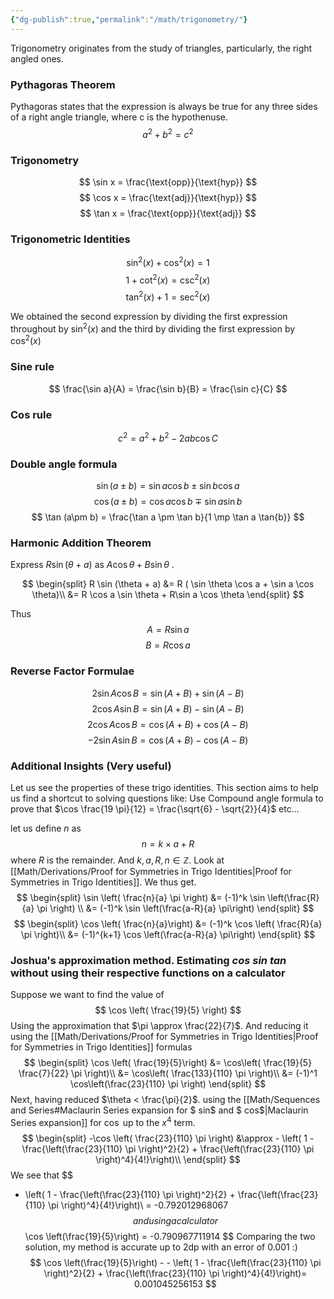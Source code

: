 ```yaml
---
{"dg-publish":true,"permalink":"/math/trigonometry/"}
---
```



Trigonometry originates from the study of triangles, particularly, the right angled ones.

### Pythagoras Theorem

Pythagoras states that the expression is always be true for any three sides of a right angle triangle, where c is the hypothenuse. 
$$
a^2 + b^2 = c^2
$$

### Trigonometry
$$
\sin x = \frac{\text{opp}}{\text{hyp}}
$$
$$
\cos x = \frac{\text{adj}}{\text{hyp}}
$$
$$
\tan x = \frac{\text{opp}}{\text{adj}}
$$
### Trigonometric Identities
$$
\sin^2(x) + \cos^2(x) = 1
$$
$$
1 + \cot^2(x) = \csc^2(x)
$$
$$
\tan^2(x) + 1 = \sec^2(x)
$$

We obtained the second expression by dividing the first expression throughout by $\sin^2(x)$ and the third by dividing the first expression by $\cos^2(x)$ 


### Sine rule
$$
\frac{\sin a}{A} = \frac{\sin b}{B} = \frac{\sin c}{C}
$$

### Cos rule
$$
c^2 = a^2 + b^2 - 2ab \cos C
$$


### Double angle formula

$$
\sin (a \pm b) = \sin a\cos b \pm \sin b \cos a
$$
$$
\cos (a\pm b) = \cos a \cos b  \mp \sin a \sin b
$$
$$
\tan (a\pm b) = \frac{\tan a \pm \tan b}{1 \mp \tan a \tan{b}}
$$

### Harmonic Addition Theorem

Express $R \sin (\theta + a)$ as $A \cos \theta + B \sin \theta$ .

$$
\begin{split}
R \sin (\theta + a) &= R ( \sin \theta \cos a + \sin a \cos \theta)\\
&= R \cos a \sin \theta + R\sin a \cos \theta
\end{split}
$$

Thus
$$
A = R \sin a
$$
$$ 
B = R \cos a
$$
### Reverse Factor Formulae

$$
2 \sin A \cos B = \sin(A+ B) + \sin (A-B)
$$
$$
2 \cos A \sin B = \sin (A+ B) - \sin (A-B)
$$
$$
2 \cos A \cos B = \cos (A + B) + \cos (A-B)
$$
$$
-2 \sin A \sin B = \cos (A+ B) - \cos (A-B)
$$

### Additional Insights (Very useful)

Let us see the properties of these trigo identities.
This section aims to help us find a shortcut to solving questions like: Use Compound angle formula to prove that $\cos \frac{19 \pi}{12} = \frac{\sqrt{6} - \sqrt{2}}{4}$ etc...

let us define $n$ as
$$
n = k \times a + R
$$
where $R$ is the remainder. And $k,a, R, n \in \mathbb{Z}$.
Look at [[Math/Derivations/Proof for Symmetries in Trigo Identities\|Proof for Symmetries in Trigo Identities]]. We thus get.
$$
\begin{split}
\sin \left( \frac{n}{a} \pi \right) &= (-1)^k \sin \left(\frac{R}{a} \pi \right) \\ 
&= (-1)^k \sin \left(\frac{a-R}{a} \pi\right)
\end{split}
$$
$$
\begin{split}
\cos \left( \frac{n}{a}\right) &= (-1)^k \cos \left( \frac{R}{a} \pi \right)\\
&= (-1)^{k+1} \cos \left(\frac{a-R}{a} \pi\right)
\end{split}
$$
### Joshua's approximation method. Estimating $cos$ $sin$ $tan$ without using their respective functions on a calculator 

Suppose we want to find the value of 
$$
\cos \left( \frac{19}{5} \right)
$$
Using the approximation that $\pi \approx \frac{22}{7}$. And reducing it using the [[Math/Derivations/Proof for Symmetries in Trigo Identities\|Proof for Symmetries in Trigo Identities]] formulas
$$
\begin{split}
\cos \left( \frac{19}{5}\right) &= \cos\left( \frac{19}{5} \frac{7}{22} \pi \right)\\
&= \cos\left( \frac{133}{110} \pi \right)\\
&= (-1)^1 \cos\left(\frac{23}{110} \pi \right)
\end{split}
$$
Next, having reduced $\theta < \frac{\pi}{2}$. using the [[Math/Sequences and Series#Maclaurin Series expansion for $ sin$ and $ cos$\|Maclaurin Series expansion]] for $\cos$ up to the $x^4$ term. 
$$
\begin{split}
-\cos \left( \frac{23}{110} \pi \right) &\approx - \left( 1 - \frac{\left(\frac{23}{110} \pi \right)^2}{2} + \frac{\left(\frac{23}{110} \pi \right)^4}{4!}\right)\\
\end{split}
$$
We see that
$$ 
- \left( 1 - \frac{\left(\frac{23}{110} \pi \right)^2}{2} + \frac{\left(\frac{23}{110} \pi \right)^4}{4!}\right)\\ = -0.792012968067
$$
and using a calculator
$$
\cos \left(\frac{19}{5}\right) = -0.790967711914
$$
Comparing the two solution, my method is accurate up to 2dp with an error of $0.001$ :)
$$
\cos \left(\frac{19}{5}\right) - - \left( 1 - \frac{\left(\frac{23}{110} \pi \right)^2}{2} + \frac{\left(\frac{23}{110} \pi \right)^4}{4!}\right)= 0.001045256153
$$